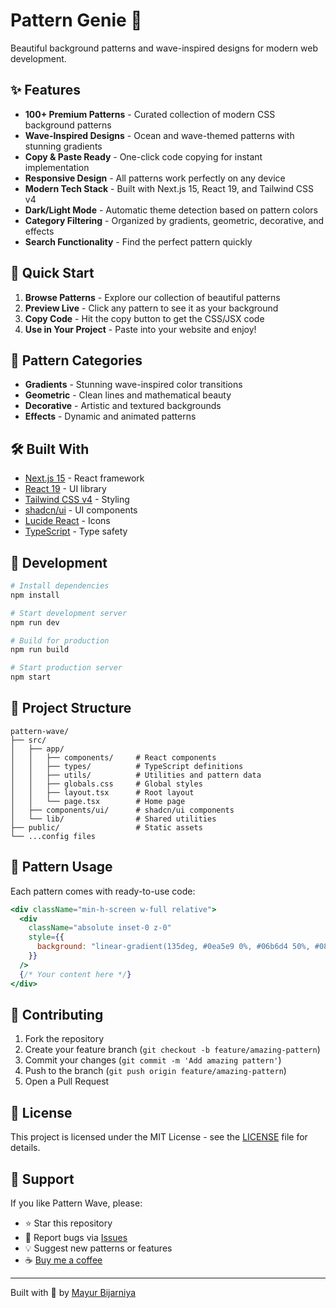 # Pattern Genie 🌊

Beautiful background patterns and wave-inspired designs for modern web development.

## ✨ Features

- **100+ Premium Patterns** - Curated collection of modern CSS background patterns
- **Wave-Inspired Designs** - Ocean and wave-themed patterns with stunning gradients
- **Copy & Paste Ready** - One-click code copying for instant implementation
- **Responsive Design** - All patterns work perfectly on any device
- **Modern Tech Stack** - Built with Next.js 15, React 19, and Tailwind CSS v4
- **Dark/Light Mode** - Automatic theme detection based on pattern colors
- **Category Filtering** - Organized by gradients, geometric, decorative, and effects
- **Search Functionality** - Find the perfect pattern quickly

## 🚀 Quick Start

1. **Browse Patterns** - Explore our collection of beautiful patterns
2. **Preview Live** - Click any pattern to see it as your background
3. **Copy Code** - Hit the copy button to get the CSS/JSX code
4. **Use in Your Project** - Paste into your website and enjoy!

## 🎨 Pattern Categories

- **Gradients** - Stunning wave-inspired color transitions
- **Geometric** - Clean lines and mathematical beauty
- **Decorative** - Artistic and textured backgrounds
- **Effects** - Dynamic and animated patterns

## 🛠️ Built With

- [Next.js 15](https://nextjs.org/) - React framework
- [React 19](https://reactjs.org/) - UI library
- [Tailwind CSS v4](https://tailwindcss.com/) - Styling
- [shadcn/ui](https://ui.shadcn.com/) - UI components
- [Lucide React](https://lucide.dev/) - Icons
- [TypeScript](https://www.typescriptlang.org/) - Type safety

## 🔧 Development

```bash
# Install dependencies
npm install

# Start development server
npm run dev

# Build for production
npm run build

# Start production server
npm start
```

## 📁 Project Structure

```
pattern-wave/
├── src/
│   ├── app/
│   │   ├── components/     # React components
│   │   ├── types/          # TypeScript definitions
│   │   ├── utils/          # Utilities and pattern data
│   │   ├── globals.css     # Global styles
│   │   ├── layout.tsx      # Root layout
│   │   └── page.tsx        # Home page
│   ├── components/ui/      # shadcn/ui components
│   └── lib/                # Shared utilities
├── public/                 # Static assets
└── ...config files
```

## 🌊 Pattern Usage

Each pattern comes with ready-to-use code:

```jsx
<div className="min-h-screen w-full relative">
  <div
    className="absolute inset-0 z-0"
    style={{
      background: "linear-gradient(135deg, #0ea5e9 0%, #06b6d4 50%, #0891b2 100%)",
    }}
  />
  {/* Your content here */}
</div>
```

## 🤝 Contributing

1. Fork the repository
2. Create your feature branch (`git checkout -b feature/amazing-pattern`)
3. Commit your changes (`git commit -m 'Add amazing pattern'`)
4. Push to the branch (`git push origin feature/amazing-pattern`)
5. Open a Pull Request

## 📄 License

This project is licensed under the MIT License - see the [LICENSE](LICENSE) file for details.

## 💖 Support

If you like Pattern Wave, please:

- ⭐ Star this repository
- 🐛 Report bugs via [Issues](https://github.com/mayurbijarniya/pattern-wave/issues)
- 💡 Suggest new patterns or features
- ☕ [Buy me a coffee](https://github.com/sponsors/mayurbijarniya)

---

Built with 💙 by [Mayur Bijarniya](https://github.com/mayurbijarniya)